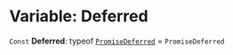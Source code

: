 # Variable: Deferred

`Const` **Deferred**: typeof [`PromiseDeferred`](/en/auto-docs/utils/classes/PromiseDeferred.md) = `PromiseDeferred`
